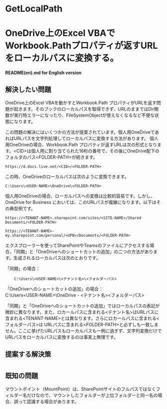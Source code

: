 # GetLocalPath
# OneDrive上のExcel VBAでWorkbook.Pathプロパティが返すURLをローカルパスに変換する。  
#### README(en).md for English version    

## 解決したい問題  
  
OneDrive上のExcel VBAを動かすとWorkbook.Path プロパティがURLを返す問題が起きます。そのブックのローカルパスを取得できず、URLのままではDir関数が実行時エラーになったり、FileSystemObjectが使えなくなるなど不便な状態になります。  
  
この問題の解決にはいくつかの方法が提案されています。個人用OneDriveであればURLパスを文字列処理してローカルパスに変換する方法があります。
個人用OneDriveの場合、Workbook.Path プロパティが返すURLは次の形式となります。\<CID>は個人用に割り当てられた16桁の番号で、その後にOneDrive配下のフォルダのパス\<FOLDER-PATH>が続きます。  
  
    https://d.docs.live.net/<CID>/<FOLDER-PATH>
  
この時、OneDriveのローカルパスは次のように変換できます。  
  
    C:\Users\<USER-NAME>\OneDrive\<FOLDER-PATH>
    
個人用OneDriveの場合、ローカルパスへの変換は比較的容易です。しかし、OneDrive for Business においては、このURLパスが複雑になります。以下はその典型例です。  

    https://<TENANT-NAME>.sharepoint.com/sites/<SITE-NAME>/Shared Documents/<FOLDER-PATH>
    
    https://<TENANT-NAME>-my.sharepoint.com/personal/<UPN>/Documents/<FOLDER-PATH>
  
エクスプローラーを使ってSharePointやTeamsのファイルにアクセスする場合、「同期」と「OneDriveへのショートカットの追加」の二つの方法があります。生成されるローカルパスは次のとおりです。 
  
「同期」の場合：  
```
    C:\Users\<USER-NAME>\<テナント名>\<フォルダーパス>
```  
「OneDriveへのショートカットの追加」の場合：  
    C:\Users\<USER-NAME>\OneDrive - <テナント名>\<フォルダーパス>
  
「同期」と「OneDriveへのショートカットの追加」ではローカルパスの表記が微妙に異なります。また、ロカールパスに含まれる<テナント名>はURLパスに含まれる\<TENANT-NAME>とは異なります。さらにロカールパスに含まれる<フォルダーパス>は
URLパスに含まれる\<FOLDER-PATH>と必ずしも一致しません。ここに挙げたURLパスもローカルパスも一例に過ぎず、文字列変換だけでURLパスをローカルパスに変換するのは事実上無理です。  
  
## 提案する解決策 

# 

## 既知の問題
  
マウントポイント（MountPoint）は、SharePointサイトのフルパスではなくフィルダー名だけなので、マウントしたフォルダーが上位フォルダーと同一名の場合、誤って認識する場合があります。  


